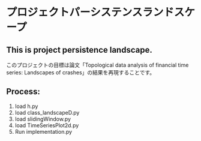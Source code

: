 # プロジェクトパーシステンスランドスケープ

## This is project persistence landscape.
<!---
## このプロジェクトはプロジェクトランドスケープです。
--->
このプロジェクトの目標は論文「Topological data analysis of financial time series: Landscapes of crashes」の結果を再現することです。

## Process:
1. load h.py
2. load class_landscapeD.py
3. load slidingWindow.py
4. load TimeSeriesPlot2d.py
5. Run implementation.py
